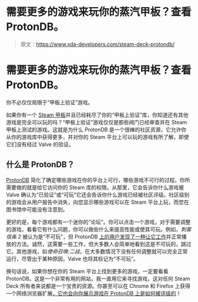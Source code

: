 # 需要更多的游戏来玩你的蒸汽甲板？查看 ProtonDB。

> 原文：<https://www.xda-developers.com/steam-deck-protondb/>

# 需要更多的游戏来玩你的蒸汽甲板？查看 ProtonDB。

你不必仅仅局限于“甲板上验证”游戏。

如果你有一个 [Steam 甲板](https://www.xda-developers.com/steam-deck-review/)并且已经耗尽了你的“甲板上验证”库，你知道还有其他游戏是完全可以玩的吗？“甲板上验证”游戏仅仅是那些阀门已经审查并在 Steam 甲板上测试的游戏。这就是为什么 ProtonDB 是一个很棒的社区资源，它允许你从你的游戏库中获得更多，并对你的 Steam 平台上可以玩的游戏有所了解，即使它们没有经过 Valve 的验证。

## 什么是 ProtonDB？

[ProtonDB](https://www.protondb.com/) 简化了确定哪些游戏在你的平台上可行，哪些游戏不可行的过程。你所需要做的就是给它访问你的 Steam 库的权限。从那里，它会告诉你什么游戏被 Valve 确认为“已验证”或“可玩”它还会告诉你什么游戏已经被社区评级。社区级别的游戏会从用户报告中消失，向您显示哪些游戏可以在 Steam 平台上玩，而您在图书馆中可能没有注意到。

更好的是，每个游戏都有一个迷你的“论坛”。你可以点击一个游戏，对于需要调整的游戏，看看它有什么问题，你可以做些什么来提高性能或使其可玩。例如，*刺客信条 2* 被认为是“不可玩”，但 ProtonDB [上的用户发现了一种让它工作](https://www.protondb.com/app/33230)并正常播放的方法。诚然，这需要一些工作，但大多数人会简单地看到这是不可玩的，跳过它。其他游戏，如*使命召唤:二战*，在大多数情况下没有任何调整就可以完全正常运行，尽管出于某种原因，Valve 也将其标记为“不可玩”。

换句话说，如果你想在你的 Steam 平台上找到更多的游戏，一定要看看 ProtonDB。这是一个非常有用的网站，我一直用它来寻找游戏，这对任何 Steam Deck 所有者来说都是一个宝贵的资源。你甚至可以在 Chrome 和 Firefox 上获得一个网络浏览器扩展[，它也会向你展示游戏在 ProtonDB 上是如何被评级的](https://www.reddit.com/r/SteamDeck/comments/vwryd4/i_published_my_browser_extensionaddon_that_shows/)！